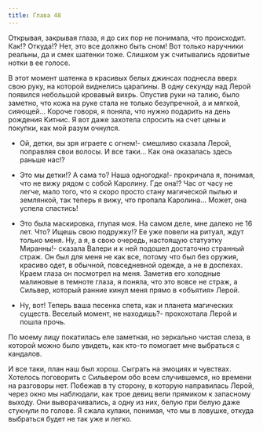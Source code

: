 ```yaml
---
title: Глава 48
---
```


Открывая, закрывая глаза, я до сих пор не понимала, что происходит. Как!? Откуда!? Нет, это все должно быть сном! Вот только наручники реальны, да и смех шатенки тоже. Слишком уж считывались ядовитые нотки в ее голосе.

В этот момент шатенка в красивых белых джинсах поднесла вверх свою руку, на которой виднелись царапины. В одну секунду над Лерой появился небольшой кровавый вихрь. Опустив руки на талию, было заметно, что кожа на руке стала не только безупречной, а и мягкой, сияющей… Короче говоря, я поняла, что нужно подарить на день рождения Китнис. Я вот даже захотела спросить на счет цены и покупки, как мой разум очнулся.

- Ой, детки, вы зря играете с огнем!- смешливо сказала Лерой, поправляя свои волосы. И все таки… Как она оказалась здесь раньше нас!?

- Это мы детки!? А сама то? Наша одногодка!- прокричала я, понимая, что не вижу рядом с собой Каролину. Где она!? Час от часу не легче, мало того, что я скоро просто стану магической пылью и землянкой, так теперь я вижу, что пропала Каролина... Может, она успела спастись!

- Это была маскировка, глупая моя. На самом деле, мне далеко не 16 лет. Что? Ищешь свою подружку!? Ее уже повели на ритуал, ждут только меня. Ну, а я, в свою очередь, настоящую статуэтку Миранны!- сказала Валери и к ней подошел достаточно странный страж. Он был для меня не как все, потому что был без оружия, красиво одет,  в обычной, повседневной одежде, а не в доспехах. Краем глаза он посмотрел на меня. Заметив его холодные малиновые в темноте глаза, я поняла, что это вовсе не страж, а Сильвер, который ранние кинул меня прямо в  «объятия» Лерой. 

- Ну, вот! Теперь ваша песенка спета, как и планета магических существ. Веселый момент, не находишь?- прохохотала Лерой и пошла прочь. 

По моему лицу покатилась еле заметная, но зеркально чистая слеза, в которой можно было увидеть, как кто-то помогает мне выбраться с кандалов. 

И все таки, план наш был хорош. Сыграть на эмоциях и чувствах. Хотелось поговорить с Сильвером обо всем случившемся, но времени на разговоры нет. Побежав в ту сторону, в которую направилась Лерой, через окно мы наблюдали, как трое девиц вели прямиком к запасному выходу. Они выворачивались, а одну из них, белую при белую даже стукнули по голове. Я сжала кулаки, понимая, что мы в ловушке, откуда выбраться будет не так уже и легко.
